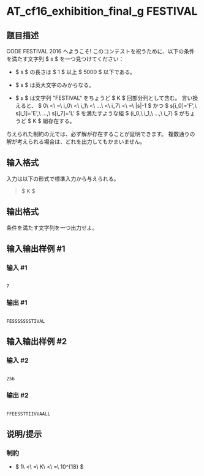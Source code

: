 # AT_cf16_exhibition_final_g FESTIVAL

## 题目描述

[problemUrl]: https://atcoder.jp/contests/cf16-exhibition-final/tasks/cf16_exhibition_final_g

CODE FESTIVAL 2016 へようこそ! このコンテストを祝うために、以下の条件を満たす文字列 $ s $ を一つ見つけてください：

- $ s $ の長さは $ 1 $ 以上 $ 5000 $ 以下である。
- $ s $ は英大文字のみからなる。
- $ s $ は文字列 "FESTIVAL" をちょうど $ K $ 回部分列として含む。 言い換えると、 $ 0\ <\ =\ i_0\ <\ i_1\ <\ ...\ <\ i_7\ <\ =\ |s|-1 $ かつ $ s[i_0]='F',\ s[i_1]='E',\ ...,\ s[i_7]='L' $ を満たすような組 $ (i_0,\ i_1,\ ...,\ i_7) $ がちょうど $ K $ 組存在する。

与えられた制約の元では、必ず解が存在することが証明できます。 複数通りの解が考えられる場合は、どれを出力してもかまいません。

## 输入格式

入力は以下の形式で標準入力から与えられる。

> $ K $

## 输出格式

条件を満たす文字列を一つ出力せよ。

## 输入输出样例 #1

### 输入 #1

```
7
```

### 输出 #1

```
FESSSSSSSTIVAL
```

## 输入输出样例 #2

### 输入 #2

```
256
```

### 输出 #2

```
FFEESSTTIIVVAALL
```

## 说明/提示

### 制約

- $ 1\ <\ =\ K\ <\ =\ 10^{18} $